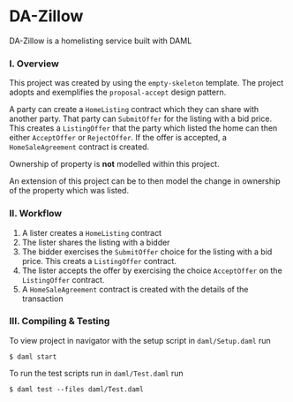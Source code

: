 # DA-Zillow
DA-Zillow is a homelisting service built with DAML

### I. Overview 
This project was created by using the `empty-skeleton` template. The project adopts and exemplifies the `proposal-accept` design pattern. 

A party can create a `HomeListing` contract which they can share with another party. That party can `SubmitOffer` for the listing with a bid price. This creates a `ListingOffer` that the party which listed the home can then either `AcceptOffer` or `RejectOffer`. If the offer is accepted, a `HomeSaleAgreement` contract is created.

Ownership of property is **not** modelled within this project.

An extension of this project can be to then model the change in ownership of the property which was listed.

### II. Workflow
  1. A lister creates a `HomeListing` contract
  2. The lister shares the listing with a bidder
  3. The bidder exercises the `SubmitOffer` choice for the listing with a bid price. This creats a `ListingOffer` contract.
  4. The lister accepts the offer by exercising the choice `AcceptOffer` on the `ListingOffer` contract.
  5. A `HomeSaleAgreement` contract is created with the details of the transaction

### III. Compiling & Testing
To view project in navigator with the setup script in `daml/Setup.daml` run
```
$ daml start
```

To run the test scripts run in `daml/Test.daml` run

```
$ daml test --files daml/Test.daml
```